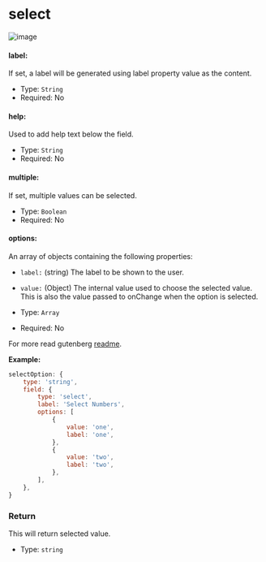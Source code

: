 # select

![image](https://user-images.githubusercontent.com/1138833/39434214-8c12589a-4cb5-11e8-9192-c4b9c9c31541.png)

#### label:

If set, a label will be generated using label property value as the content.
* Type: `String`
* Required: No

#### help:

Used to add help text below the field.
* Type: `String`
* Required: No

#### multiple:

If set, multiple values can be selected.
* Type: `Boolean`
* Required: No

#### options:

An array of objects containing the following properties:
* `label:` (string) The label to be shown to the user.
* `value:` (Object) The internal value used to choose the selected value. This is also the value passed to onChange when the option is selected.


* Type: `Array`
* Required: No

For more read gutenberg [readme](https://github.com/WordPress/gutenberg/tree/master/packages/components/src/select-control).

**Example:**

```js
selectOption: {
	type: 'string',
	field: {
		type: 'select',
		label: 'Select Numbers',
		options: [
			{
				value: 'one',
				label: 'one',
			},
			{
				value: 'two',
				label: 'two',
			},
		],
	},
}
```

### Return

This will return selected value.

- Type: `string`
